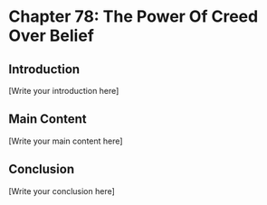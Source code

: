 # Chapter 78: The Power Of Creed Over Belief

## Introduction

[Write your introduction here]

## Main Content

[Write your main content here]

## Conclusion

[Write your conclusion here]